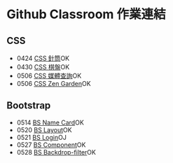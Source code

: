 # Github Classroom 作業連結

## CSS

- 0424 [CSS 針筒](https://classroom.github.com/a/XFDsL_TG)OK
- 0430 [CSS 棋盤](https://classroom.github.com/a/qrdFYjoJ)OK
- 0506 [CSS 媒體查詢](https://classroom.github.com/a/Ew6pU06A)OK
- 0506 [CSS Zen Garden](https://classroom.github.com/a/LHv7rnl9)OK

## Bootstrap

- 0514 [BS Name Card](https://classroom.github.com/a/D7alqO-X)OK
- 0520 [BS Layout](https://classroom.github.com/a/5vbWvOk_)OK
- 0521 [BS Login](https://classroom.github.com/a/TX8ArH3A)OJ
- 0527 [BS Component](https://classroom.github.com/a/pGAwHMP8)OK
- 0528 [BS Backdrop-filter](https://classroom.github.com/a/5aK4Mylp)OK
